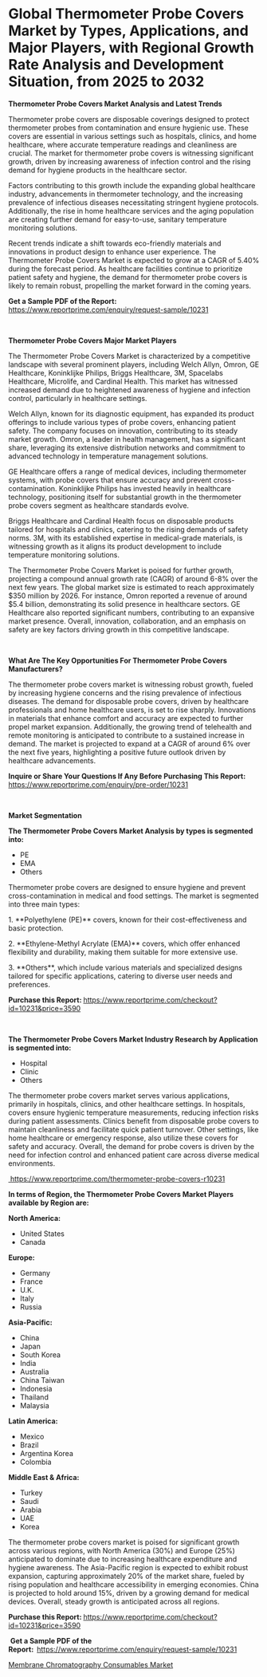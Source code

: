 <p><h1>Global Thermometer Probe Covers Market by Types, Applications, and Major Players, with Regional Growth Rate Analysis and Development Situation, from 2025 to 2032</h1></p><p><strong>Thermometer Probe Covers Market Analysis and Latest Trends</strong></p>
<p><p>Thermometer probe covers are disposable coverings designed to protect thermometer probes from contamination and ensure hygienic use. These covers are essential in various settings such as hospitals, clinics, and home healthcare, where accurate temperature readings and cleanliness are crucial. The market for thermometer probe covers is witnessing significant growth, driven by increasing awareness of infection control and the rising demand for hygiene products in the healthcare sector.</p><p>Factors contributing to this growth include the expanding global healthcare industry, advancements in thermometer technology, and the increasing prevalence of infectious diseases necessitating stringent hygiene protocols. Additionally, the rise in home healthcare services and the aging population are creating further demand for easy-to-use, sanitary temperature monitoring solutions.</p><p>Recent trends indicate a shift towards eco-friendly materials and innovations in product design to enhance user experience. The Thermometer Probe Covers Market is expected to grow at a CAGR of 5.40% during the forecast period. As healthcare facilities continue to prioritize patient safety and hygiene, the demand for thermometer probe covers is likely to remain robust, propelling the market forward in the coming years.</p></p>
<p><strong>Get a Sample PDF of the Report:&nbsp;</strong> <a href="https://www.reportprime.com/enquiry/request-sample/10231?utm_campaign=3065&utm_medium=2&utm_source=Github&utm_content=ia&utm_term=20032025&utm_id=thermometer-probe-covers">https://www.reportprime.com/enquiry/request-sample/10231</a></p>
<p>&nbsp;</p>
<p><strong>Thermometer Probe Covers Major Market Players</strong></p>
<p><p>The Thermometer Probe Covers Market is characterized by a competitive landscape with several prominent players, including Welch Allyn, Omron, GE Healthcare, Koninklijke Philips, Briggs Healthcare, 3M, Spacelabs Healthcare, Microlife, and Cardinal Health. This market has witnessed increased demand due to heightened awareness of hygiene and infection control, particularly in healthcare settings.</p><p>Welch Allyn, known for its diagnostic equipment, has expanded its product offerings to include various types of probe covers, enhancing patient safety. The company focuses on innovation, contributing to its steady market growth. Omron, a leader in health management, has a significant share, leveraging its extensive distribution networks and commitment to advanced technology in temperature management solutions.</p><p>GE Healthcare offers a range of medical devices, including thermometer systems, with probe covers that ensure accuracy and prevent cross-contamination. Koninklijke Philips has invested heavily in healthcare technology, positioning itself for substantial growth in the thermometer probe covers segment as healthcare standards evolve. </p><p>Briggs Healthcare and Cardinal Health focus on disposable products tailored for hospitals and clinics, catering to the rising demands of safety norms. 3M, with its established expertise in medical-grade materials, is witnessing growth as it aligns its product development to include temperature monitoring solutions.</p><p>The Thermometer Probe Covers Market is poised for further growth, projecting a compound annual growth rate (CAGR) of around 6-8% over the next few years. The global market size is estimated to reach approximately $350 million by 2026. For instance, Omron reported a revenue of around $5.4 billion, demonstrating its solid presence in healthcare sectors. GE Healthcare also reported significant numbers, contributing to an expansive market presence. Overall, innovation, collaboration, and an emphasis on safety are key factors driving growth in this competitive landscape.</p></p>
<p>&nbsp;</p>
<p><strong>What Are The Key Opportunities For Thermometer Probe Covers Manufacturers?</strong></p>
<p><p>The thermometer probe covers market is witnessing robust growth, fueled by increasing hygiene concerns and the rising prevalence of infectious diseases. The demand for disposable probe covers, driven by healthcare professionals and home healthcare users, is set to rise sharply. Innovations in materials that enhance comfort and accuracy are expected to further propel market expansion. Additionally, the growing trend of telehealth and remote monitoring is anticipated to contribute to a sustained increase in demand. The market is projected to expand at a CAGR of around 6% over the next five years, highlighting a positive future outlook driven by healthcare advancements.</p></p>
<p><strong>Inquire or Share Your Questions If Any Before Purchasing This Report:</strong> <a href="https://www.reportprime.com/enquiry/pre-order/10231?utm_campaign=3065&utm_medium=2&utm_source=Github&utm_content=ia&utm_term=20032025&utm_id=thermometer-probe-covers">https://www.reportprime.com/enquiry/pre-order/10231</a></p>
<p>&nbsp;</p>
<p><strong>Market Segmentation</strong></p>
<p><strong>The Thermometer Probe Covers Market Analysis by types is segmented into:</strong></p>
<p><ul><li>PE</li><li>EMA</li><li>Others</li></ul></p>
<p><p>Thermometer probe covers are designed to ensure hygiene and prevent cross-contamination in medical and food settings. The market is segmented into three main types: </p><p>1. **Polyethylene (PE)** covers, known for their cost-effectiveness and basic protection.</p><p>2. **Ethylene-Methyl Acrylate (EMA)** covers, which offer enhanced flexibility and durability, making them suitable for more extensive use. </p><p>3. **Others**, which include various materials and specialized designs tailored for specific applications, catering to diverse user needs and preferences.</p></p>
<p><strong>Purchase this Report:&nbsp;</strong><a href="https://www.reportprime.com/checkout?id=10231&price=3590&utm_campaign=3065&utm_medium=2&utm_source=Github&utm_content=ia&utm_term=20032025&utm_id=thermometer-probe-covers">https://www.reportprime.com/checkout?id=10231&price=3590</a></p>
<p>&nbsp;</p>
<p><strong>The Thermometer Probe Covers Market Industry Research by Application is segmented into:</strong></p>
<p><ul><li>Hospital</li><li>Clinic</li><li>Others</li></ul></p>
<p><p>The thermometer probe covers market serves various applications, primarily in hospitals, clinics, and other healthcare settings. In hospitals, covers ensure hygienic temperature measurements, reducing infection risks during patient assessments. Clinics benefit from disposable probe covers to maintain cleanliness and facilitate quick patient turnover. Other settings, like home healthcare or emergency response, also utilize these covers for safety and accuracy. Overall, the demand for probe covers is driven by the need for infection control and enhanced patient care across diverse medical environments.</p></p>
<p><a href="https://www.reportprime.com/thermometer-probe-covers-r10231?utm_campaign=3065&utm_medium=2&utm_source=Github&utm_content=ia&utm_term=20032025&utm_id=thermometer-probe-covers">&nbsp;https://www.reportprime.com/thermometer-probe-covers-r10231</a></p>
<p><strong>In terms of Region, the Thermometer Probe Covers Market Players available by Region are:</strong></p>
<p>
    <p> <strong> North America: </strong>
        <ul>
            <li>United States</li>
            <li>Canada</li>
        </ul>
        </p> 
    <p> <strong> Europe: </strong>
        <ul>
            <li>Germany</li>
            <li>France</li>
            <li>U.K.</li>
            <li>Italy</li>
            <li>Russia</li>
        </ul>
        </p> 
    <p> <strong> Asia-Pacific: </strong>
        <ul>
            <li>China</li>
            <li>Japan</li>
            <li>South Korea</li>
            <li>India</li>
            <li>Australia</li>
            <li>China Taiwan</li>
            <li>Indonesia</li>
            <li>Thailand</li>
            <li>Malaysia</li>
        </ul>
        </p> 
    <p> <strong> Latin America: </strong>
        <ul>
            <li>Mexico</li>
            <li>Brazil</li>
            <li>Argentina Korea</li>
            <li>Colombia</li>
        </ul>
        </p> 
    <p> <strong> Middle East & Africa: </strong>
        <ul>
            <li>Turkey</li>
            <li>Saudi</li>
            <li>Arabia</li>
            <li>UAE</li>
            <li>Korea</li>
        </ul>
    </p>
    </p>
<p><p>The thermometer probe covers market is poised for significant growth across various regions, with North America (30%) and Europe (25%) anticipated to dominate due to increasing healthcare expenditure and hygiene awareness. The Asia-Pacific region is expected to exhibit robust expansion, capturing approximately 20% of the market share, fueled by rising population and healthcare accessibility in emerging economies. China is projected to hold around 15%, driven by a growing demand for medical devices. Overall, steady growth is anticipated across all regions.</p></p>
<p><strong>Purchase this Report: </strong><a href="https://www.reportprime.com/checkout?id=10231&price=3590&utm_campaign=3065&utm_medium=2&utm_source=Github&utm_content=ia&utm_term=20032025&utm_id=thermometer-probe-covers">https://www.reportprime.com/checkout?id=10231&price=3590</a></p>
<p>&nbsp;<strong>Get a Sample PDF of the Report:&nbsp;&nbsp;</strong><a href="https://www.reportprime.com/enquiry/request-sample/10231?utm_campaign=3065&utm_medium=2&utm_source=Github&utm_content=ia&utm_term=20032025&utm_id=thermometer-probe-covers">https://www.reportprime.com/enquiry/request-sample/10231</a></p>
<p><strong></strong></p>
<p><p><a href="https://github.com/snakewaduddx/Market-Research-Report-List-1/blob/main/membrane-chromatography-consumables-market.md?utm_campaign=3065&utm_medium=2&utm_source=Github&utm_content=ia&utm_term=20032025&utm_id=thermometer-probe-covers">Membrane Chromatography Consumables Market</a></p></p>